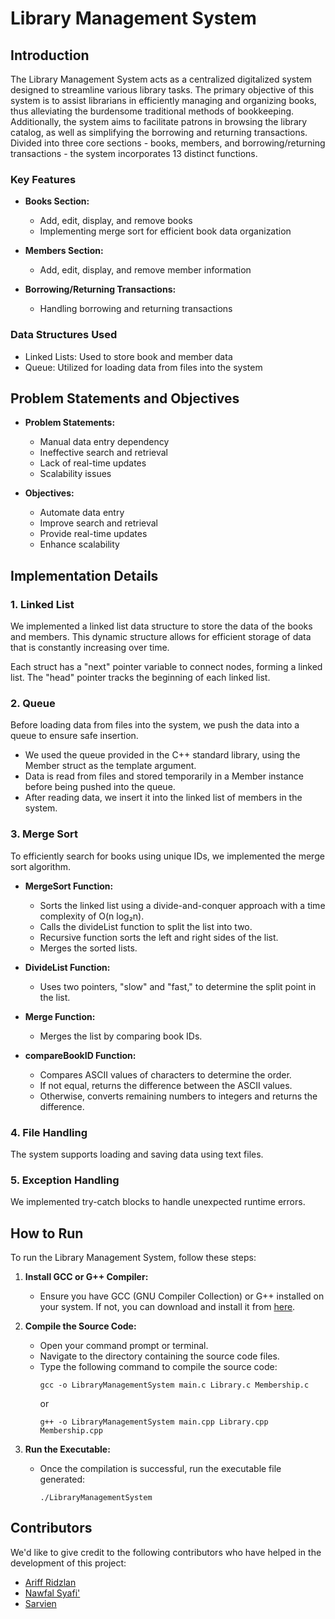# Library Management System

## Introduction

The Library Management System acts as a centralized digitalized system designed to streamline various library tasks. The primary objective of this system is to assist librarians in efficiently managing and organizing books, thus alleviating the burdensome traditional methods of bookkeeping. Additionally, the system aims to facilitate patrons in browsing the library catalog, as well as simplifying the borrowing and returning transactions. Divided into three core sections - books, members, and borrowing/returning transactions - the system incorporates 13 distinct functions.

### Key Features

- **Books Section:**
  - Add, edit, display, and remove books
  - Implementing merge sort for efficient book data organization
  
- **Members Section:**
  - Add, edit, display, and remove member information

- **Borrowing/Returning Transactions:**
  - Handling borrowing and returning transactions
  
### Data Structures Used
- Linked Lists: Used to store book and member data
- Queue: Utilized for loading data from files into the system
  
## Problem Statements and Objectives

- **Problem Statements:**
  - Manual data entry dependency
  - Ineffective search and retrieval
  - Lack of real-time updates
  - Scalability issues

- **Objectives:**
  - Automate data entry
  - Improve search and retrieval
  - Provide real-time updates
  - Enhance scalability

## Implementation Details

### 1. Linked List

We implemented a linked list data structure to store the data of the books and members. This dynamic structure allows for efficient storage of data that is constantly increasing over time.

Each struct has a "next" pointer variable to connect nodes, forming a linked list. The "head" pointer tracks the beginning of each linked list.

### 2. Queue

Before loading data from files into the system, we push the data into a queue to ensure safe insertion.

- We used the queue provided in the C++ standard library, using the Member struct as the template argument.
- Data is read from files and stored temporarily in a Member instance before being pushed into the queue.
- After reading data, we insert it into the linked list of members in the system.

### 3. Merge Sort

To efficiently search for books using unique IDs, we implemented the merge sort algorithm.

- **MergeSort Function:**
  - Sorts the linked list using a divide-and-conquer approach with a time complexity of O(n log₂n).
  - Calls the divideList function to split the list into two.
  - Recursive function sorts the left and right sides of the list.
  - Merges the sorted lists.

- **DivideList Function:**
  - Uses two pointers, "slow" and "fast," to determine the split point in the list.

- **Merge Function:**
  - Merges the list by comparing book IDs.

- **compareBookID Function:**
  - Compares ASCII values of characters to determine the order.
  - If not equal, returns the difference between the ASCII values.
  - Otherwise, converts remaining numbers to integers and returns the difference.

### 4. File Handling

The system supports loading and saving data using text files.

### 5. Exception Handling

We implemented try-catch blocks to handle unexpected runtime errors.

## How to Run

To run the Library Management System, follow these steps:

1. **Install GCC or G++ Compiler:**
   - Ensure you have GCC (GNU Compiler Collection) or G++ installed on your system. If not, you can download and install it from [here](https://gcc.gnu.org/).

2. **Compile the Source Code:**
   - Open your command prompt or terminal.
   - Navigate to the directory containing the source code files.
   - Type the following command to compile the source code:
     ```
     gcc -o LibraryManagementSystem main.c Library.c Membership.c
     ```
     or
     ```
     g++ -o LibraryManagementSystem main.cpp Library.cpp Membership.cpp
     ```

3. **Run the Executable:**
   - Once the compilation is successful, run the executable file generated:
     ```
     ./LibraryManagementSystem
     ```

## Contributors

We'd like to give credit to the following contributors who have helped in the development of this project:

- [Ariff Ridzlan](https://github.com/rydzze)
- [Nawfal Syafi'](https://github.com/Blackthorn23)
- [Sarvien](https://github.com/xsumthingz)

